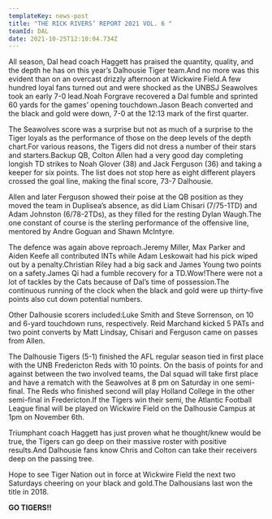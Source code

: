 ```yaml
---
templateKey: news-post
title: "THE RICK RIVERS’ REPORT 2021 VOL. 6 "
teamId: DAL
date: 2021-10-25T12:10:04.734Z
---
```

All season, Dal head coach Haggett has praised the quantity, quality, and the depth he has on this year’s Dalhousie Tiger team.And no more was this evident than on an overcast drizzly afternoon at Wickwire Field.A few hundred loyal fans turned out and were shocked as the UNBSJ Seawolves took an early 7-0 lead.Noah Forgrave recovered a Dal fumble and sprinted 60 yards for the games’ opening touchdown.Jason Beach converted and the black and gold were down, 7-0 at the 12:13 mark of the first quarter.



The Seawolves score was a surprise but not as much of a surprise to the Tiger loyals as the performance of those on the deep levels of the depth chart.For various reasons, the Tigers did not dress a number of their stars and starters.Backup QB, Colton Allen had a very good day completing longish TD strikes to Noah Glover (38) and Jack Ferguson (36) and taking a keeper for six points. The list does not stop here as eight different players crossed the goal line, making the final score, 73-7 Dalhousie.



Allen and later Ferguson showed their poise at the QB position as they moved the team in Duplisea’s absence, as did Liam Chisari (7/75-1TD) and Adam Johnston (6/78-2TDs), as they filled for the resting Dylan Waugh.The one constant of course is the sterling performance of the offensive line, mentored by Andre Goguan and Shawn McIntyre.



The defence was again above reproach.Jeremy Miller, Max Parker and Aiden Keefe all contributed INTs while Adam Leskowait had his pick wiped out by a penalty.Christian Riley had a big sack and James Young two points on a safety.James Qi had a fumble recovery for a TD.Wow!There were not a lot of tackles by the Cats because of Dal’s time of possession.The continuous running of the clock when the black and gold were up thirty-five points also cut down potential numbers.



Other Dalhousie scorers included:Luke Smith and Steve Sorrenson, on 10 and 6-yard touchdown runs, respectively. Reid Marchand kicked 5 PATs and two point converts by Matt Lindsay, Chisari and Ferguson came on passes from Allen.



The Dalhousie Tigers (5-1) finished the AFL regular season tied in first place with the UNB Fredericton Reds with 10 points. On the basis of points for and against between the two involved teams, the Dal squad will take first place and have a rematch with the Seawolves at 8 pm on Saturday in one semi-final. The Reds who finished second will play Holland College in the other semi-final in Fredericton.If the Tigers win their semi, the Atlantic Football League final will be played on Wickwire Field on the Dalhousie Campus at 1pm on November 6th.



Triumphant coach Haggett has just proven what he thought/knew would be true, the Tigers can go deep on their massive roster with positive results.And Dalhousie fans know Chris and Colton can take their receivers deep on the passing tree.



Hope to see Tiger Nation out in force at Wickwire Field the next two Saturdays cheering on your black and gold.The Dalhousians last won the title in 2018.

**GO TIGERS!!**